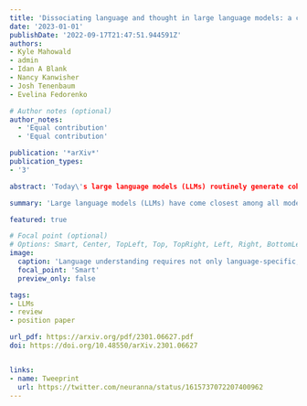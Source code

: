 ```yaml
---
title: 'Dissociating language and thought in large language models: a cognitive perspective'
date: '2023-01-01'
publishDate: '2022-09-17T21:47:51.944591Z'
authors:
- Kyle Mahowald
- admin
- Idan A Blank
- Nancy Kanwisher
- Josh Tenenbaum
- Evelina Fedorenko

# Author notes (optional)
author_notes:
  - 'Equal contribution'
  - 'Equal contribution'

publication: '*arXiv*'
publication_types:
- '3'

abstract: 'Today\'s large language models (LLMs) routinely generate coherent, grammatical and seemingly meaningful paragraphs of text. This achievement has led to speculation that these networks are - or will soon become - "thinking machines", capable of performing tasks that require abstract knowledge and reasoning. Here, we review the capabilities of LLMs by considering their performance on two different aspects of language use: 'formal linguistic competence', which includes knowledge of rules and patterns of a given language, and 'functional linguistic competence', a host of cognitive abilities required for language understanding and use in the real world. Drawing on evidence from cognitive neuroscience, we show that formal competence in humans relies on specialized language processing mechanisms, whereas functional competence recruits multiple extralinguistic capacities that comprise human thought, such as formal reasoning, world knowledge, situation modeling, and social cognition. In line with this distinction, LLMs show impressive (although imperfect) performance on tasks requiring formal linguistic competence, but fail on many tests requiring functional competence. Based on this evidence, we argue that (1) contemporary LLMs should be taken seriously as models of formal linguistic skills; (2) models that master real-life language use would need to incorporate or develop not only a core language module, but also multiple non-language-specific cognitive capacities required for modeling thought. Overall, a distinction between formal and functional linguistic competence helps clarify the discourse surrounding LLMs' potential and provides a path toward building models that understand and use language in human-like ways.'

summary: 'Large language models (LLMs) have come closest among all models to date to mastering human language, yet opinions about their capabilities remain split. Here, we evaluate LLMs using a distinction between formal competence—knowledge of linguistic rules and patterns—and functional competence—understanding and using language in the world. We ground this distinction in human neuroscience, showing that these skills recruit different cognitive mechanisms. Although LLMs are close to mastering formal competence, they still fail at functional competence tasks, which often require drawing on non-linguistic capacities. In short, LLMs are good models of language but incomplete models of human thought.'

featured: true

# Focal point (optional)
# Options: Smart, Center, TopLeft, Top, TopRight, Left, Right, BottomLeft, Bottom, BottomRight
image:
  caption: 'Language understanding requires not only language-specific, but also general cognitive abilities.'
  focal_point: 'Smart'
  preview_only: false

tags:
- LLMs
- review
- position paper

url_pdf: https://arxiv.org/pdf/2301.06627.pdf
doi: https://doi.org/10.48550/arXiv.2301.06627


links:
- name: Tweeprint
  url: https://twitter.com/neuranna/status/1615737072207400962
---
```

